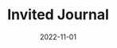 ---
title: "Invited Journal "
collection: talks
type: "Talk"
permalink: /talks/2022-12-02-talk-1
# venue: ""
date: 2022-11-01
location: "Dallas, Texas"
excerpt: "My publication, Revealing Preference in Popular Music through Familiarity and Brain Response, is one of the invited journals to talk at the IEEE Sensors Conference, 2022. [[Paper]](https://ieeexplore.ieee.org/document/9402806) [[Video]](https://youtu.be/jdnipFzvos4) <br/><img src='/images/500x300.png'>"
---